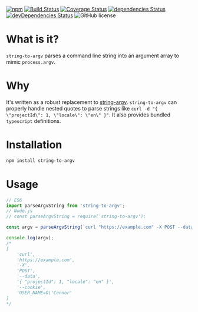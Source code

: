[![npm][npm_badge]][npm_url]
[![Build Status][build_status_badge]][build_status_url]
[![Coverage Status][coverage_badge]][coverage_url]
[![dependencies Status][deps_badge]][deps_url]
[![devDependencies Status][dev_deps_badge]][dev_deps_url]
![GitHub license][license_badge]

# What is it?
`string-to-argv` parses a command line string into an argument array to mimic `process.argv`.

# Why
It's written as a robust replacement to [string-argv](https://github.com/mccormicka/string-argv). `string-to-argv` can properly handle nested quotes to parse strings like `curl -d "{ \"projectId\": 1, \"locale\": \"en\" }"`. It also provides bundled `typescript` definitions.

# Installation

```bash
npm install string-to-argv
```

# Usage

```javascript
// ES6
import parseArgvString from 'string-to-argv';
// Node.js
// const parseArgvString = require('string-to-argv');

const argv = parseArgvString(`curl "https://example.com" -X POST --data "{ \\"projectId\\": 1, \\"locale\\": \\"en\\" }" --cookie "USER_NAME=O'Connor"`);

console.log(argv);
/*
[
    'curl',
    'https://example.com',
    '-X',
    'POST',
    '--data',
    '{ "projectId": 1, "locale": "en" }',
    '--cookie',
    'USER_NAME=O\'Connor'
]
*/
```

[npm_badge]: https://img.shields.io/npm/v/string-to-argv.svg
[npm_url]: https://npmjs.com/package/string-to-argv

[build_status_badge]: https://travis-ci.org/vladimir-tikhonov/string-to-argv.svg?branch=master
[build_status_url]: https://travis-ci.org/vladimir-tikhonov/string-to-argv

[coverage_badge]: https://coveralls.io/repos/github/vladimir-tikhonov/string-to-argv/badge.svg?branch=master
[coverage_url]: https://coveralls.io/github/vladimir-tikhonov/string-to-argv?branch=master

[deps_badge]: https://img.shields.io/david/vladimir-tikhonov/string-to-argv.svg
[deps_url]: https://david-dm.org/vladimir-tikhonov/string-to-argv

[dev_deps_badge]: https://david-dm.org/vladimir-tikhonov/string-to-argv/dev-status.svg
[dev_deps_url]: https://david-dm.org/vladimir-tikhonov/string-to-argv?type=dev

[license_badge]: https://img.shields.io/badge/license-MIT-blue.svg
